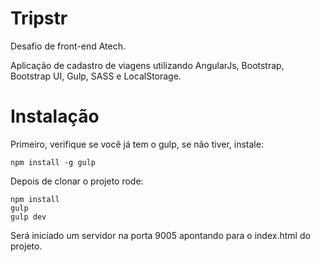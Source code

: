 Tripstr
=================

Desafio de front-end Atech.

Aplicação de cadastro de viagens utilizando AngularJs, Bootstrap, Bootstrap UI, Gulp, SASS e LocalStorage.

# Instalação

Primeiro, verifique se você já tem o gulp, se não tiver, instale:

    npm install -g gulp

Depois de clonar o projeto rode:

    npm install
    gulp
    gulp dev

Será iniciado um servidor na porta 9005 apontando para o index.html do projeto.



